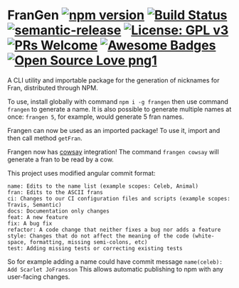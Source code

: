 # FranGen [![npm version](https://badge.fury.io/js/frangen.svg)](https://badge.fury.io/js/frangen)  [![Build Status](https://travis-ci.org/dave2406/FranGen.svg?branch=master)](https://travis-ci.org/dave2406/FranGen)   [![semantic-release](https://img.shields.io/badge/%20%20%F0%9F%93%A6%F0%9F%9A%80-semantic--release-e10079.svg)](https://github.com/semantic-release/semantic-release) [![License: GPL v3](https://img.shields.io/badge/License-GPLv3-blue.svg)](https://www.gnu.org/licenses/gpl-3.0) [![PRs Welcome](https://img.shields.io/badge/PRs-welcome-brightgreen.svg?style=flat-square)](http://makeapullrequest.com) [![Awesome Badges](https://img.shields.io/badge/badges-awesome-green.svg)](https://github.com/Naereen/badges) [![Open Source Love png1](https://badges.frapsoft.com/os/v1/open-source.png?v=103)](https://github.com/ellerbrock/open-source-badges/)
A CLI utility and importable package for the generation of nicknames for Fran, distributed through NPM.

To use, install globally with command `npm i -g frangen` then use command `frangen` to generate a name. 
It is also possible to generate multiple names at once: `frangen 5`, for example, would generate 5 fran names.

Frangen can now be used as an imported package! To use it, import and then call method `getFran`.

Frangen now has [cowsay](https://github.com/piuccio/cowsay) integration!
The command `frangen cowsay` will generate a fran to be read by a cow.

This project uses modified angular commit format:

    name: Edits to the name list (example scopes: Celeb, Animal)
    fran: Edits to the ASCII frans
    ci: Changes to our CI configuration files and scripts (example scopes: Travis, Semantic)
    docs: Documentation only changes
    feat: A new feature
    fix: A bug fix
    refactor: A code change that neither fixes a bug nor adds a feature
    style: Changes that do not affect the meaning of the code (white-space, formatting, missing semi-colons, etc)
    test: Adding missing tests or correcting existing tests

So for example adding a name could have commit message `name(celeb): Add Scarlet JoFransson`
This allows automatic publishing to npm with any user-facing changes.
